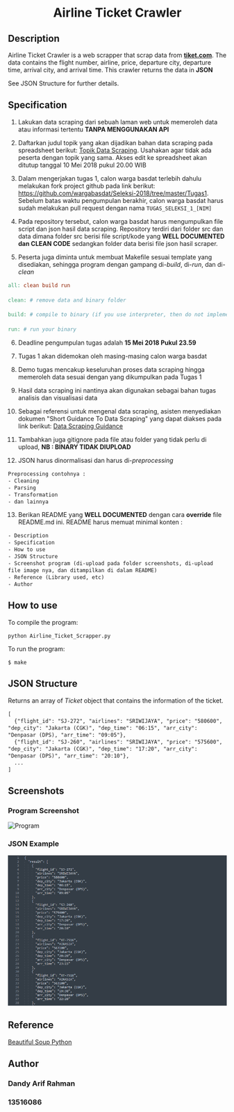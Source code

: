 <h1 align="center">Airline Ticket Crawler</h1>

## Description

Airline Ticket Crawler is a web scrapper that scrap data from [**tiket.com**](https://www.tiket.com/pesawat). The data contains the flight number, airline, price, departure city, departure time, arrival city, and arrival time. This crawler returns the data in **JSON**

See JSON Structure for further details.

## Specification

1. Lakukan data scraping dari sebuah laman web untuk memeroleh data atau informasi tertentu __TANPA MENGGUNAKAN API__

2. Daftarkan judul topik yang akan dijadikan bahan data scraping pada spreadsheet berikut: [Topik Data Scraping](http://bit.ly/TopikDataScraping). Usahakan agar tidak ada peserta dengan topik yang sama. Akses edit ke spreadsheet akan ditutup tanggal 10 Mei 2018 pukul 20.00 WIB

3. Dalam mengerjakan tugas 1, calon warga basdat terlebih dahulu melakukan fork project github pada link berikut: https://github.com/wargabasdat/Seleksi-2018/tree/master/Tugas1. Sebelum batas waktu pengumpulan berakhir, calon warga basdat harus sudah melakukan pull request dengan nama ```TUGAS_SELEKSI_1_[NIM]```

4. Pada repository tersebut, calon warga basdat harus mengumpulkan file script dan json hasil data scraping. Repository terdiri dari folder src dan data dimana folder src berisi file script/kode yang __WELL DOCUMENTED dan CLEAN CODE__ sedangkan folder data berisi file json hasil scraper.

5. Peserta juga diminta untuk membuat Makefile sesuai template yang disediakan, sehingga program dengan gampang di-_build_, di-_run_, dan di-_clean_

``` Makefile
all: clean build run

clean: # remove data and binary folder

build: # compile to binary (if you use interpreter, then do not implement it)

run: # run your binary

```

6. Deadline pengumpulan tugas adalah __15 Mei 2018 Pukul 23.59__

7. Tugas 1 akan didemokan oleh masing-masing calon warga basdat

8. Demo tugas mencakup keseluruhan proses data scraping hingga memeroleh data sesuai dengan yang dikumpulkan pada Tugas 1

9. Hasil data scraping ini nantinya akan digunakan sebagai bahan tugas analisis dan visualisasi data

10. Sebagai referensi untuk mengenal data scraping, asisten menyediakan dokumen "Short Guidance To Data Scraping" yang dapat diakses pada link berikut: [Data Scraping Guidance](http://bit.ly/DataScrapingGuidance)

11. Tambahkan juga gitignore pada file atau folder yang tidak perlu di upload, __NB : BINARY TIDAK DIUPLOAD__

12. JSON harus dinormalisasi dan harus di-_preprocessing_
```
Preprocessing contohnya :
- Cleaning
- Parsing
- Transformation
- dan lainnya
```

13. Berikan README yang __WELL DOCUMENTED__ dengan cara __override__ file README.md ini. README harus memuat minimal konten :
```
- Description
- Specification
- How to use
- JSON Structure
- Screenshot program (di-upload pada folder screenshots, di-upload file image nya, dan ditampilkan di dalam README)
- Reference (Library used, etc)
- Author
```


## How to use

To compile the program:
```
python Airline_Ticket_Scrapper.py
```
To run the program:
```
$ make
```



## JSON Structure
Returns an array of *Ticket* object that contains the information of the ticket.

```
[
  {"flight_id": "SJ-272", "airlines": "SRIWIJAYA", "price": "580600", "dep_city": "Jakarta (CGK)", "dep_time": "06:15", "arr_city": "Denpasar (DPS), "arr_time": "09:05"},
  {"flight_id": "SJ-260", "airlines": "SRIWIJAYA", "price": "575600", "dep_city": "Jakarta (CGK)", "dep_time": "17:20", "arr_city": "Denpasar (DPS)", "arr_time": "20:10"},
  ...
]

```



## Screenshots

### Program Screenshot
![Program](screenshots/ouput1.PNG)

### JSON Example
![JSON](screenshots/hasil_json.PNG)


## Reference
[Beautiful Soup Python](https://www.crummy.com/software/BeautifulSoup/bs4/doc/)



## Author

<h3> Dandy Arif Rahman</h3>
<h3> 13516086 </h3>